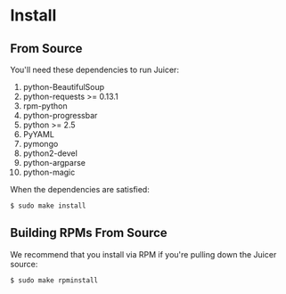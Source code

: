 # Install

## From Source

You'll need these dependencies to run Juicer:

1. python-BeautifulSoup
2. python-requests >= 0.13.1
3. rpm-python
4. python-progressbar
5. python >= 2.5
6. PyYAML
7. pymongo
8. python2-devel
9. python-argparse
10. python-magic

When the dependencies are satisfied:

    $ sudo make install

## Building RPMs From Source

We recommend that you install via RPM if you're pulling down the
Juicer source:

    $ sudo make rpminstall
